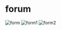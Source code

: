 # forum
![form](https://user-images.githubusercontent.com/77413627/156072263-8862b71f-54bc-4189-95ab-e6eb0fbcecd5.PNG)
![form1](https://user-images.githubusercontent.com/77413627/156072285-67c6470c-c7eb-4ba1-b159-d81e006f03c8.PNG)
![form2](https://user-images.githubusercontent.com/77413627/156072299-1161276d-9364-4224-98be-0bc7f7d1a746.PNG)
